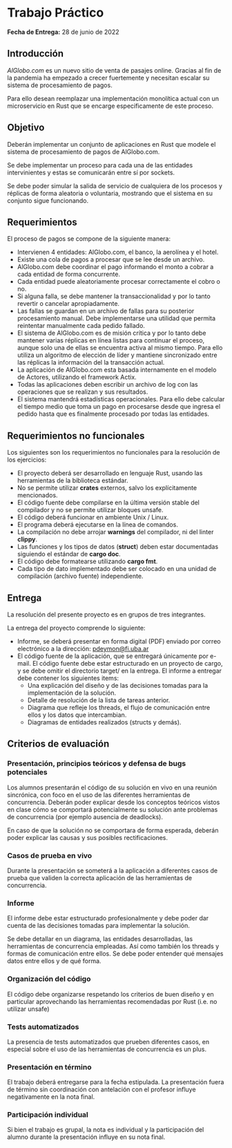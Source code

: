 # Trabajo Práctico

**Fecha de Entrega:** 28 de junio de 2022

## Introducción

<em>AlGlobo.com</em> es un nuevo sitio de venta de pasajes online. Gracias al fin de la pandemia ha empezado a crecer fuertemente y necesitan escalar su sistema de procesamiento de pagos.

Para ello desean reemplazar una implementación monolítica actual con un microservicio en Rust que se encarge especificamente de este proceso.

## Objetivo

Deberán implementar un conjunto de aplicaciones en Rust que modele el sistema de procesamiento de pagos de AlGlobo.com.

Se debe implementar un proceso para cada una de las entidades intervinientes y estas se comunicarán entre sí por sockets.

Se debe poder simular la salida de servicio de cualquiera de los procesos y réplicas de forma aleatoria o voluntaria, mostrando que el sistema en su conjunto sigue funcionando.

## Requerimientos

El proceso de pagos se compone de la siguiente manera:

- Intervienen 4 entidades: AlGlobo.com, el banco, la aerolínea y el hotel.
- Existe una cola de pagos a procesar que se lee desde un archivo. 
- AlGlobo.com debe coordinar el pago informando el monto a cobrar a cada entidad de forma concurrente.
- Cada entidad puede aleatoriamente procesar correctamente el cobro o no.
- Si alguna falla, se debe mantener la transaccionalidad y por lo tanto revertir o cancelar apropiadamente.
- Las fallas se guardan en un archivo de fallas para su posterior procesamiento manual. Debe implementarse una utilidad que permita reintentar manualmente cada pedido fallado. 
- El sistema de AlGlobo.com es de misión crítica y por lo tanto debe mantener varias réplicas en línea listas para continuar el proceso, aunque solo una de ellas se encuentra activa al mismo tiempo. Para ello utiliza un algoritmo de elección de líder y mantiene sincronizado entre las réplicas la información del la transacción actual.
- La aplicación de AlGlobo.com esta basada internamente en el modelo de Actores, utilizando el framework Actix.
- Todas las aplicaciones deben escribir un archivo de log con las operaciones que se realizan y sus resultados.
- El sistema mantendrá estadísticas operacionales. Para ello debe calcular el tiempo medio que toma un pago en procesarse desde que ingresa el pedido hasta que es finalmente procesado por todas las entidades.


## Requerimientos no funcionales

Los siguientes son los requerimientos no funcionales para la resolución de los ejercicios:

- El proyecto deberá ser desarrollado en lenguaje Rust, usando las herramientas de la biblioteca estándar.
- No se permite utilizar **crates** externos, salvo los explícitamente mencionados.
- El código fuente debe compilarse en la última versión stable del compilador y no se permite utilizar bloques unsafe.
- El código deberá funcionar en ambiente Unix / Linux.
- El programa deberá ejecutarse en la línea de comandos.
- La compilación no debe arrojar **warnings** del compilador, ni del linter **clippy**.
- Las funciones y los tipos de datos (**struct**) deben estar documentadas siguiendo el estándar de **cargo doc**.
- El código debe formatearse utilizando **cargo fmt**.
- Cada tipo de dato implementado debe ser colocado en una unidad de compilación (archivo fuente) independiente.

## Entrega

La resolución del presente proyecto es en grupos de tres integrantes.

La entrega del proyecto comprende lo siguiente:

- Informe, se deberá presentar en forma digital (PDF) enviado por correo electrónico a la dirección: pdeymon@fi.uba.ar
- El código fuente de la aplicación, que se entregará únicamente por e-mail. El código fuente debe estar estructurado en un proyecto de cargo, y se debe omitir el directorio target/ en la entrega. El informe a entregar debe contener los siguientes items:
  - Una explicación del diseño y de las decisiones tomadas para la implementación de la solución.
  - Detalle de resolución de la lista de tareas anterior.
  - Diagrama que refleje los threads, el flujo de comunicación entre ellos y los datos que intercambian.
  - Diagramas de entidades realizados (structs y demás).

## Criterios de evaluación

### Presentación, principios teóricos y defensa de bugs potenciales

Los alumnos presentarán el código de su solución en vivo en una reunión sincrónica, con foco en el uso de las diferentes herramientas de concurrencia. Deberán poder explicar desde los conceptos teóricos vistos en clase cómo se comportará potencialmente su solución ante problemas de concurrencia (por ejemplo ausencia de deadlocks).

En caso de que la solución no se comportara de forma esperada, deberán poder explicar las causas y sus posibles rectificaciones.

### Casos de prueba en vivo

Durante la presentación se someterá a la aplicación a diferentes casos de prueba que validen la correcta aplicación de las herramientas de concurrencia.

### Informe

El informe debe estar estructurado profesionalmente y debe poder dar cuenta de las decisiones tomadas para implementar la solución.

Se debe detallar en un diagrama, las entidades desarrolladas, las herramientas de concurrencia empleadas. Así como también los threads y formas de comunicación entre ellos. Se debe poder entender qué mensajes datos entre ellos y de qué forma.

### Organización del código

El código debe organizarse respetando los criterios de buen diseño y en particular aprovechando las herramientas recomendadas por Rust (i.e. no utilizar unsafe)

### Tests automatizados

La presencia de tests automatizados que prueben diferentes casos, en especial sobre el uso de las herramientas de concurrencia es un plus.

### Presentación en término

El trabajo deberá entregarse para la fecha estipulada. La presentación fuera de término sin coordinación con antelación con el profesor influye negativamente en la nota final.

### Participación individual

Si bien el trabajo es grupal, la nota es individual y la participación del alumno durante la presentación influye en su nota final.